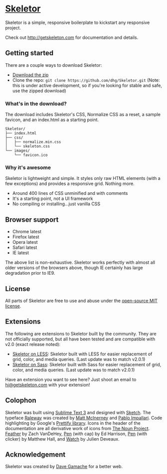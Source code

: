 # [Skeletor](http://getskeleton.com)
Skeletor is a simple, responsive boilerplate to kickstart any responsive project.

Check out <http://getskeleton.com> for documentation and details.

## Getting started

There are a couple ways to download Skeletor:
- [Download the zip](https://github.com/dhg/Skeletor/releases/download/2.0.4/Skeletor-2.0.4.zip)
- Clone the repo: `git clone https://github.com/dhg/Skeletor.git` (Note: this is under active development, so if you're looking for stable and safe, use the zipped download)


### What's in the download?

The download includes Skeletor's CSS, Normalize CSS as a reset, a sample favicon, and an index.html as a starting point.

```
Skeletor/
├── index.html
├── css/
│   ├── normalize.min.css
│   └── skeleton.css
└── images/
    └── favicon.ico

```

### Why it's awesome

Skeletor is lightweight and simple. It styles only raw HTML elements (with a few exceptions) and provides a responsive grid. Nothing more.
- Around 400 lines of CSS unminified and with comments
- It's a starting point, not a UI framework
- No compiling or installing...just vanilla CSS


## Browser support

- Chrome latest
- Firefox latest
- Opera latest
- Safari latest
- IE latest

The above list is non-exhaustive. Skeletor works perfectly with almost all older versions of the browsers above, though IE certainly has large degradation prior to IE9.


## License

All parts of Skeletor are free to use and abuse under the [open-source MIT license](https://github.com/dhg/Skeletor/blob/master/LICENSE.md).


## Extensions

The following are extensions to Skeletor built by the community. They are not officially supported, but all have been tested and are compatible with v2.0 (exact release noted):
- [Skeletor on LESS](https://github.com/whatsnewsaes/Skeletor-less): Skeletor built with LESS for easier replacement of grid, color, and media queries. (Last update was to match v2.0.1)
- [Skeletor on Sass](https://github.com/whatsnewsaes/Skeletor-Sass): Skeletor built with Sass for easier replacement of grid, color, and media queries. (Last update was to match v2.0.1)

Have an extension you want to see here? Just shoot an email to hi@getskeleton.com with your extension!


## Colophon

Skeletor was built using [Sublime Text 3](http://www.sublimetext.com/3) and designed with [Sketch](http://bohemiancoding.com/sketch). The typeface [Raleway](http://www.google.com/fonts/specimen/Raleway) was created by [Matt McInerney](http://matt.cc/) and [Pablo Impallari](http://www.impallari.com/). Code highlighting by Google's [Prettify library](https://code.google.com/p/google-code-prettify/). Icons in the header of the documentation are all derivative work of icons from [The Noun Project](http://thenounproject.com). [Feather](http://thenounproject.com/term/feather/22073) by Zach VanDeHey, [Pen](http://thenounproject.com/term/pen/21163) (with cap) by Ed Harrison, [Pen](http://thenounproject.com/term/pen/32847) (with clicker) by Matthew Hall, and [Watch](http://thenounproject.com/term/watch/48015) by Julien Deveaux.


## Acknowledgement

Skeletor was created by [Dave Gamache](https://twitter.com/dhg) for a better web.
